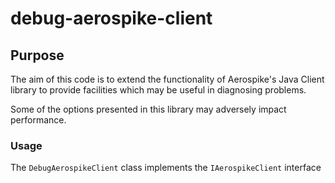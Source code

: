 # debug-aerospike-client
## Purpose
The aim of this code is to extend the functionality of Aerospike's Java Client library to provide facilities which may be useful in diagnosing problems.

Some of the options presented in this library may adversely impact performance.

### Usage
The `DebugAerospikeClient`  class implements the `IAerospikeClient` interface 